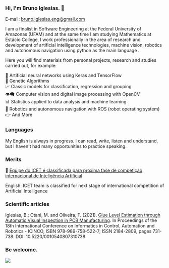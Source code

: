<!--
**bruiglesias/bruiglesias** is a ✨ _special_ ✨ repository because its `README.md` (this file) appears on your GitHub profile.

Here are some ideas to get you started:

- 🔭 I’m currently working on ...
- 🌱 I’m currently learning ...
- 👯 I’m looking to collaborate on ...
- 🤔 I’m looking for help with ...
- 💬 Ask me about ...
- 📫 How to reach me: ...
- 😄 Pronouns: ...
- ⚡ Fun fact: ...
-->

### Hi, I'm Bruno Iglesias. 👋

E-mail: bruno.iglesias.eng@gmail.com



I am a finalist in Software Engineering at the Federal University of Amazonas (UFAM) and at the same time I am studying Mathematics at Estácio College, I work professionally in the area of research and development of artificial intelligence technologies, machine vision, robotics and autonomous navigation using python as the main language .

Here you will find materials from personal projects, research and studies carried out, for example:


  🧠 Artificial neural networks using Keras and TensorFlow <br/>
  🧬 Genetic Algorithms <br/>
  📈 Classic models for classification, regression and grouping<br/>
  👁️‍🗨️ Computer vision and digital image processing with OpenCV<br/>
 	📊 Statistics applied to data analysis and machine learning <br/>
  🤖 Robotics and autonomous navigation with ROS (robot operating system) <br/>
  👉 And More
  
### Languages
My English is always in progress. I can read, write, listen and understand, but I haven't had many opportunities to practice speaking.
 
### Merits

🏅 <a href="https://www.ufam.edu.br/ultimas-noticias/2267-equipe-do-icet-e-classificada-para-proxima-fase-de-competicao-internacional-de-inteligencia-artificial.html">Equipe do ICET é classificada para próxima fase de competição internacional de Inteligência Artificial</a> 

English: ICET team is classified for next stage of international competition of Artificial Intelligence

### Scientific articles

Iglesias, B.; Otani, M. and Oliveira, F. (2021). <a href="https://www.scitepress.org/PublicationsDetail.aspx?ID=5p4UpQR0YcY=&t=1">Glue Level Estimation through Automatic Visual Inspection in PCB Manufacturing</a>. In Proceedings of the 18th International Conference on Informatics in Control, Automation and Robotics - ICINCO, ISBN 978-989-758-522-7; ISSN 2184-2809, pages 731-738. DOI: 10.5220/0010540807310738

### Be welcome.
<img src="https://github.com/bruiglesias/bruiglesias/blob/main/vis%C3%A3o%20computacional%402x%20(2).png" />
